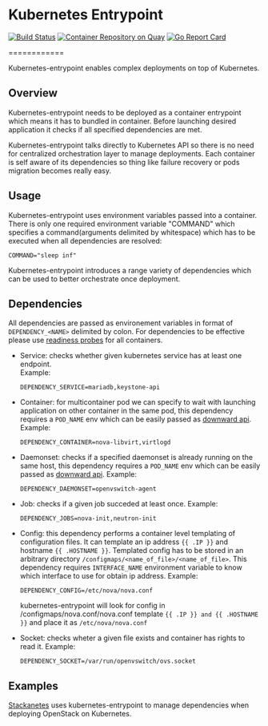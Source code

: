 # Kubernetes Entrypoint

[![Build Status](https://api.travis-ci.org/stackanetes/kubernetes-entrypoint.svg?branch=master "Build Status")](https://travis-ci.org/stackanetes/kubernetes-entrypoint)
[![Container Repository on Quay](https://quay.io/repository/stackanetes/kubernetes-entrypoint/status "Container Repository on Quay")](https://quay.io/repository/stackanetes/kubernetes-entrypoint)
[![Go Report Card](https://goreportcard.com/badge/stackanetes/kubernetes-entrypoint "Go Report Card")](https://goreportcard.com/report/stackanetes/kubernetes-entrypoint)


============

Kubernetes-entrypoint enables complex deployments on top of Kubernetes.

## Overview

Kubernetes-entrypoint needs to be deployed as a container entrypoint which means it has to bundled in container. Before launching desired application
it checks if all specified dependencies are met.

Kubernetes-entrypoint talks directly to Kubernetes API so there is no need for centralized orchestration layer to manage deployments.
Each container is self aware of its dependencies so thing like failure recovery or pods migration becomes really easy.

## Usage

Kubernetes-entrypoint uses environment variables passed into a container.
There is only one required environment variable "COMMAND" which specifies a command(arguments delimited by whitespace) which has to be executed when all dependencies are resolved:

```COMMAND="sleep inf"```

Kubernetes-entrypoint introduces a range variety of dependencies which can be used to better orchestrate once deployment.

## Dependencies

All dependencies are passed as environement variables in format of `DEPENDENCY_<NAME>` delimited by colon. For dependencies to be effective
please use [readiness probes](http://kubernetes.io/docs/user-guide/production-pods/#liveness-and-readiness-probes-aka-health-checks) for all containers.

- Service:
    checks whether given kubernetes service has at least one endpoint.  
    Example:

    ```DEPENDENCY_SERVICE=mariadb,keystone-api```

- Container:
    for multicontainer pod we can specify to wait with launching application on other container in the same pod,
    this dependency requires a `POD_NAME` env which can be easily passed as [downward api](http://kubernetes.io/docs/user-guide/downward-api/).
    Example:

    ```DEPENDENCY_CONTAINER=nova-libvirt,virtlogd```

- Daemonset:
    checks if a specified daemonset is already running on the same host, this dependency requires a `POD_NAME`
    env which can be easily passed as [downward api](http://kubernetes.io/docs/user-guide/downward-api/).
    Example:

    ```DEPENDENCY_DAEMONSET=openvswitch-agent```

- Job:
    checks if a given job succeded at least once.
    Example:

    ```DEPENDENCY_JOBS=nova-init,neutron-init```

- Config:
    this dependency performs a container level templating of configuration files. It can template an ip address `{{ .IP }}` and hostname `{{ .HOSTNAME }}`. 
    Templated config has to be stored in an arbitrary directory `/configmaps/<name_of_file>/<name_of_file>`.
    This dependency requires `INTERFACE_NAME` environment variable to know which interface to use for obtain ip address. 
    Example:

    ```DEPENDENCY_CONFIG=/etc/nova/nova.conf```

    kubernetes-entrypoint will look for config in /configmaps/nova.conf/nova.conf template `{{ .IP }} and {{ .HOSTNAME }}` and place it as
    ```/etc/nova/nova.conf```

- Socket:
    checks wheter a given file exists and container has rights to read it.
    Example:

    ```DEPENDENCY_SOCKET=/var/run/openvswitch/ovs.socket```

## Examples

[Stackanetes](http://github/stackanetes/stackanetes) uses kubernetes-entrypoint to manage dependencies when deploying OpenStack on Kubernetes.

